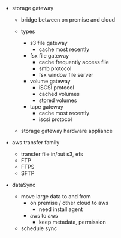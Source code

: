 

- storage gateway
    - bridge between on premise and cloud
    - types
        - s3 file gateway
            - cache most recently
        - fsx file gateway
            - cache frequently access file
            - smb protocol
            - fsx window file server
        - volume gateway
            - iSCSI protocol
            - cached volumes
            - stored volumes
        - tape gateway
            - cache most recently
            - iscsi protocol

    - storage gateway hardware appliance

- aws transfer family
    - transfer file in/out s3, efs
    - FTP
    - FTPS
    - SFTP

- dataSync
    - move large data to and from
        - on premise / other cloud to aws
            - need install agent
        - aws to aws
            - keep metadata, permission
    - schedule sync